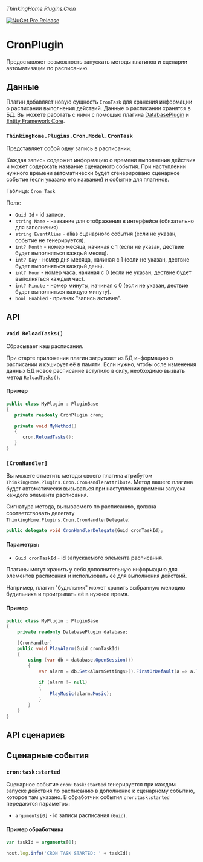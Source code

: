 *ThinkingHome.Plugins.Cron*

[![NuGet Pre Release](https://img.shields.io/nuget/vpre/ThinkingHome.Plugins.Cron.svg)]()

# CronPlugin

Предоставляет возможность запускать методы плагинов и сценарии автоматизации по расписанию.

## Данные

Плагин добавляет новую сущность `CronTask` для хранения информации о расписании выполнения действий. Данные о расписании хранятся в БД. Вы можете работать с ними с помощью плагина [DatabasePlugin](../ThinkingHome.Plugins.Database/README.md) и [Entity Framework Core](https://docs.microsoft.com/en-us/ef/core).

### `ThinkingHome.Plugins.Cron.Model.CronTask`

Представляет собой одну запись в расписании.

Каждая запись содержит информацию о времени выполнения действия и может содержать название сценарного события. При наступлении нужного времени автоматически будет сгенерировано сценарное событие (если указано его название) и событие для плагинов.

Таблица: `Cron_Task`

Поля:

- `Guid Id` - id записи.
- `string Name` - название для отображения в интерфейсе (обязательно для заполнения).
- `string EventAlias` - alias сценарного события (если не указан, событие не генерируется).
- `int? Month` - номер месяца, начиная с 1 (если не указан, дествие будет выполняться каждый месяц).
- `int? Day` - номер дня месяца, начиная с 1 (если не указан, дествие будет выполняться каждый день).
- `int? Hour` - номер часа, начиная с 0 (если не указан, дествие будет выполняться каждый час).
- `int? Minute` - номер минуты, начиная с 0 (если не указан, дествие будет выполняться каждую минуту).
- `bool Enabled` - признак "запись активна".

## API

### `void ReloadTasks()`

Сбрасывает кэш расписания.

При старте приложения плагин загружает из БД информацию о расписании и кэширует её в памяти. Если нужно, чтобы осле изменения данных БД новое расписание вступило в силу, необходимо вызвать метод `ReloadTasks()`.

#### Пример

```csharp
public class MyPlugin : PluginBase
{
   private readonly CronPlugin cron;

   private void MyMethod()
   {
      cron.ReloadTasks();
   }
}
```

### `[CronHandler]`

Вы можете отметить методы своего плагина атрибутом `ThinkingHome.Plugins.Cron.CronHandlerAttribute`. Метод вашего плагина будет автоматически вызываться при наступлении времени запуска каждого элемента расписания.

Сигнатура метода, вызываемого по расписанию, должна соответствовать делегату `ThinkingHome.Plugins.Cron.CronHandlerDelegate`:

```csharp
public delegate void CronHandlerDelegate(Guid cronTaskId);
```

#### Параметры:

- `Guid cronTaskId` - id запускаемого элемента расписания.

Плагины могут хранить у себя дополнительную информацию для элементов расписания и использовать её для выполнения действий.

Например, плагин "будильник" может хранить выбранную мелодию будильника и проигрывать её в нужное время.

#### Пример

```csharp
public class MyPlugin : PluginBase
{
    private readonly DatabasePlugin database;

    [CronHandler]
    public void PlayAlarm(Guid cronTaskId)
    {
        using (var db = database.OpenSession())
        {
            var alarm = db.Set<AlarmSettings>().FirstOrDefault(a => a.TaskId == cronTaskId);
    
            if (alarm != null)
            {
                PlayMusic(alarm.Music);
            }
        }
    }
}
```

## API сценариев

## Сценарные события

### `cron:task:started`

Сценарное событие `cron:task:started` генерируется при каждом запуске действия по расписанию в дополнение к сценарному событию, которое там указано. В обработчик события `cron:task:started` передаются параметры:

- `arguments[0]` - id записи расписания (`Guid`).

#### Пример обработчика

```js
var taskId = arguments[0];

host.log.info('CRON TASK STARTED: ' + taskId);
```
